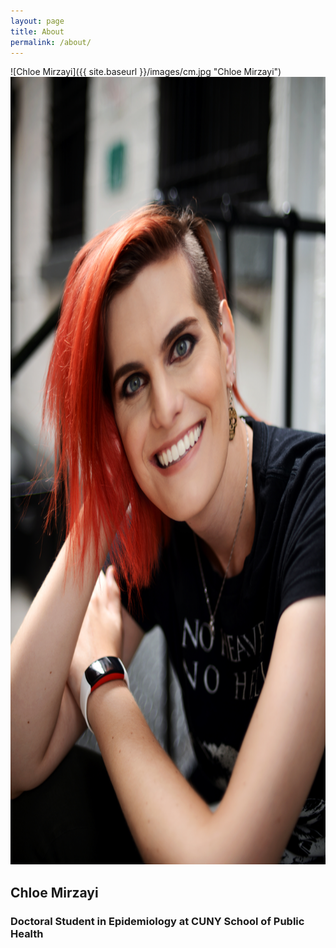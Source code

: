 ```yaml
---
layout: page
title: About
permalink: /about/
---
```

![Chloe Mirzayi]({{ site.baseurl }}/images/cm.jpg "Chloe Mirzayi")<img src="/images/cm.jpg"  width="842" height="1260">
## Chloe Mirzayi
### Doctoral Student in Epidemiology at CUNY School of Public Health
